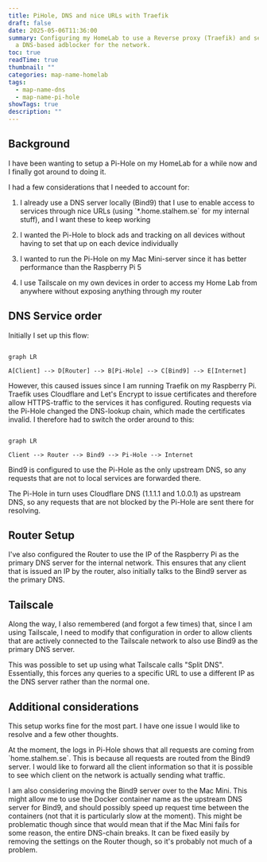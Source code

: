 ```yaml
---
title: PiHole, DNS and nice URLs with Traefik
draft: false
date: 2025-05-06T11:36:00
summary: Configuring my HomeLab to use a Reverse proxy (Traefik) and setting up
  a DNS-based adblocker for the network.
toc: true
readTime: true
thumbnail: ""
categories: map-name-homelab
tags:
  - map-name-dns
  - map-name-pi-hole
showTags: true
description: ""
---
```


## Background

I have been wanting to setup a Pi-Hole on my HomeLab for a while now and I finally got around to doing it.

I had a few considerations that I needed to account for:

1. I already use a DNS server locally (Bind9) that I use to enable access to services through nice URLs (using \`\*.home.stalhem.se\` for my internal stuff), and I want these to keep working

2. I wanted the Pi-Hole to block ads and tracking on all devices without having to set that up on each device individually

3. I wanted to run the Pi-Hole on my Mac Mini-server since it has better performance than the Raspberry Pi 5

4. I use Tailscale on my own devices in order to access my Home Lab from anywhere without exposing anything through my router

## DNS Service order

Initially I set up this flow:

```mermaid

graph LR

A[Client] --> D[Router] --> B[Pi-Hole] --> C[Bind9] --> E[Internet]

```

However, this caused issues since I am running Traefik on my Raspberry Pi. Traefik uses Cloudflare and Let's Encrypt to issue certificates and therefore allow HTTPS-traffic to the services it has configured. Routing requests via the Pi-Hole changed the DNS-lookup chain, which made the certificates invalid. I therefore had to switch the order around to this:

```mermaid

graph LR

Client --> Router --> Bind9 --> Pi-Hole --> Internet

```

Bind9 is configured to use the Pi-Hole as the only upstream DNS, so any requests that are not to local services are forwarded there.

The Pi-Hole in turn uses Cloudflare DNS (1.1.1.1 and 1.0.0.1) as upstream DNS, so any requests that are not blocked by the Pi-Hole are sent there for resolving.

## Router Setup

I've also configured the Router to use the IP of the Raspberry Pi as the primary DNS server for the internal network. This ensures that any client that is issued an IP by the router, also initially talks to the Bind9 server as the primary DNS.

## Tailscale

Along the way, I also remembered (and forgot a few times) that, since I am using Tailscale, I need to modify that configuration in order to allow clients that are actively connected to the Tailscale network to also use Bind9 as the primary DNS server.

This was possible to set up using what Tailscale calls "Split DNS". Essentially, this forces any queries to a specific URL to use a different IP as the DNS server rather than the normal one.

## Additional considerations

This setup works fine for the most part. I have one issue I would like to resolve and a few other thoughts.

At the moment, the logs in Pi-Hole shows that all requests are coming from \`home.stalhem.se\`. This is because all requests are routed from the Bind9 server. I would like to forward all the client information so that it is possible to see which client on the network is actually sending what traffic.

I am also considering moving the Bind9 server over to the Mac Mini. This might allow me to use the Docker container name as the upstream DNS server for Bind9, and should possibly speed up request time between the containers (not that it is particularly slow at the moment). This might be problematic though since that would mean that if the Mac Mini fails for some reason, the entire DNS-chain breaks. It can be fixed easily by removing the settings on the Router though, so it's probably not much of a problem.
